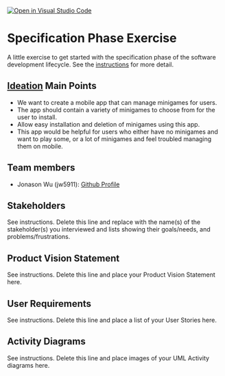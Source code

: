[![Open in Visual Studio Code](https://classroom.github.com/assets/open-in-vscode-c66648af7eb3fe8bc4f294546bfd86ef473780cde1dea487d3c4ff354943c9ae.svg)](https://classroom.github.com/online_ide?assignment_repo_id=8553912&assignment_repo_type=AssignmentRepo)
# Specification Phase Exercise

A little exercise to get started with the specification phase of the software development lifecycle. See the [instructions](instructions.md) for more detail.

## [Ideation](https://docs.google.com/document/d/1Yn09Uu0B0mmxNh73a2RAwO3KOEOL9FLK4nViyHqaSU4/edit) Main Points

* We want to create a mobile app that can manage minigames for users.
* The app should contain a variety of minigames to choose from for the user to install.
* Allow easy installation and deletion of minigames using this app.
* This app would be helpful for users who either have no minigames and want to play some, or a lot of minigames and feel troubled managing them on mobile.

## Team members

- Jonason Wu (jw5911): [Github Profile](https://github.com/JonasonWu)

## Stakeholders

See instructions. Delete this line and replace with the name(s) of the stakeholder(s) you interviewed and lists showing their goals/needs, and problems/frustrations.

## Product Vision Statement

See instructions. Delete this line and place your Product Vision Statement here.

## User Requirements

See instructions. Delete this line and place a list of your User Stories here.

## Activity Diagrams

See instructions. Delete this line and place images of your UML Activity diagrams here.
